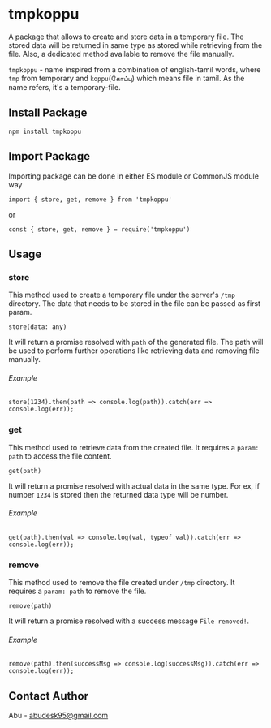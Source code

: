 # tmpkoppu

A package that allows to create and store data in a temporary file. The stored data will be returned in same type as stored while retrieving from the file. Also, a dedicated method available to remove the file manually.

`tmpkoppu` - name inspired from a combination of english-tamil words, where `tmp` from temporary and `koppu`(கோப்பு) which means file in tamil. As the name refers, it's a temporary-file.

## Install Package

```
npm install tmpkoppu
```

## Import Package
Importing package can be done in either ES module or CommonJS module way
```
import { store, get, remove } from 'tmpkoppu'
```
or
```
const { store, get, remove } = require('tmpkoppu')
```

## Usage

### store
This method used to create a temporary file under the server's `/tmp` directory. The data that needs to be stored in the file can be passed as first param.
```
store(data: any)
```
It will return a promise resolved with `path` of the generated file. The path will be used to perform further operations like retrieving data and removing file manually.

###### Example
```
store(1234).then(path => console.log(path)).catch(err => console.log(err));
```

### get
This method used to retrieve data from the created file. It requires a `param: path` to access the file content.
```
get(path)
```
It will return a promise resolved with actual data in the same type. For ex, if number `1234` is stored then the returned data type will be number.

###### Example
```
get(path).then(val => console.log(val, typeof val)).catch(err => console.log(err));
```

### remove
This method used to remove the file created under `/tmp` directory. It requires a `param: path` to remove the file.
```
remove(path)
```
It will return a promise resolved with a success message `File removed!`.

###### Example
```
remove(path).then(successMsg => console.log(successMsg)).catch(err => console.log(err));
```

## Contact Author
Abu - abudesk95@gmail.com
